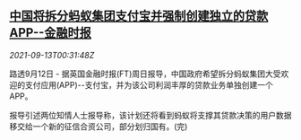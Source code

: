 <!--1631494863000-->
[中国将拆分蚂蚁集团支付宝并强制创建独立的贷款APP--金融时报](https://cn.reuters.com/article/alipay-ft-0912-sun-idCNKBS2G900Z)
------

<div><i>2021-09-13T00:31:48Z</i></div><p>路透9月12日 - 据英国金融时报(FT)周日报导，中国政府希望拆分蚂蚁集团大受欢迎的支付应用(APP)--支付宝，并为该公司利润丰厚的贷款业务单独创建一个APP。</p><p>报导引述两位知情人士报导称，该计划还将看到蚂蚁将支撑其贷款决策的用户数据移交给一个新的征信合资公司，部分划归国有。(完)</p>
